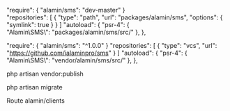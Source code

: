 "require": {
    "alamin/sms": "dev-master"
    }    
 "repositories": [
        {
            "type": "path",
            "url": "packages/alamin/sms",
            "options": {
                "symlink": true
            }
        }
    ]
    "autoload": {
            "psr-4": {  
                "Alamin\\SMS\\": "packages/alamin/sms/src/"
            },
        },
        
"require": {
    "alamin/sms": "^1.0.0"
    }
"repositories": [
        {
            "type": "vcs",
            "url": "https://github.com/ialaminpro/sms"
        }
    ]
"autoload": {
        "psr-4": {  
            "Alamin\\SMS\\": "vendor/alamin/sms/src/"
        },
    },
        
php artisan vendor:publish

php artisan migrate

Route alamin/clients

